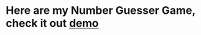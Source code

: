 # Here are my Number Guesser Game, check it out [demo](https://fidan-ismayilova.github.io/NumberGuesserGame/)
